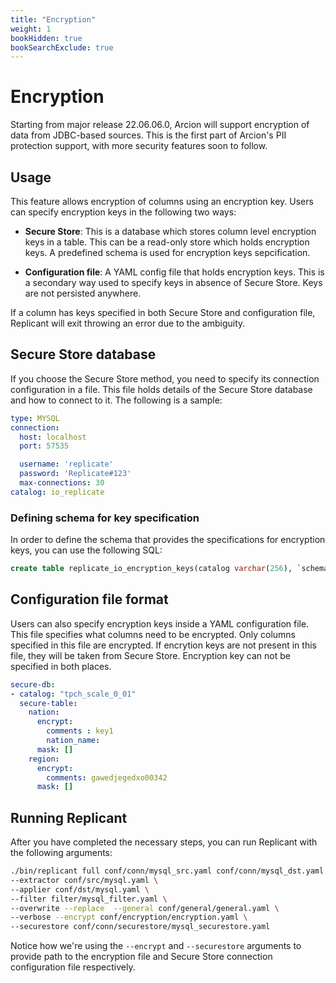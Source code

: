 ```yaml
---
title: "Encryption"
weight: 1
bookHidden: true
bookSearchExclude: true
---
```


# Encryption

Starting from major release 22.06.06.0, Arcion will support encryption of data from JDBC-based sources. This is the first part of Arcion's PII protection support, with more security features soon to follow.

## Usage

This feature allows encryption of columns using an encryption key. Users can specify encryption keys in the following two ways:

- **Secure Store**: This is a database which stores column level encryption keys in a table. This can be a read-only store which holds encryption keys. A predefined schema is used for encryption keys sepcification.

- **Configuration file**: A YAML config file that holds encryption keys. This is a secondary way used to specify keys in absence of Secure Store. Keys are not persisted anywhere. 

If a column has keys specified in both Secure Store and configuration file, Replicant will exit throwing an error due to the ambiguity. 

 
## Secure Store database
If you choose the Secure Store method, you need to specify its connection configuration in a file. This file holds details of the Secure Store database and how to connect to it. The following is a sample:

```YAML
type: MYSQL
connection:
  host: localhost
  port: 57535

  username: 'replicate'
  password: 'Replicate#123'
  max-connections: 30
catalog: io_replicate
```
 
### Defining schema for key specification
In order to define the schema that provides the specifications for encryption keys, you can use the following SQL:

```SQL
create table replicate_io_encryption_keys(catalog varchar(256), `schema` varchar(256), table_name varchar(256), column_name varchar(256), encryption_key varchar(256));
```

## Configuration file format
Users can also specify encryption keys inside a YAML configuration file. This file specifies what columns need to be encrypted. Only columns specified in this file are encrypted. If encrytion keys are not present in this file, they will be taken from Secure Store. Encryption key can not be specified in both places. 

```YAML 
secure-db:
- catalog: "tpch_scale_0_01"
  secure-table:
    nation:
      encrypt:
        comments : key1
        nation_name:
      mask: []
    region:
      encrypt:
        comments: gawedjegedxo00342
      mask: []
```

## Running Replicant
After you have completed the necessary steps, you can run Replicant with the following arguments:

```sh
./bin/replicant full conf/conn/mysql_src.yaml conf/conn/mysql_dst.yaml \
--extractor conf/src/mysql.yaml \ 
--applier conf/dst/mysql.yaml \
--filter filter/mysql_filter.yaml \
--overwrite --replace  --general conf/general/general.yaml \
--verbose --encrypt conf/encryption/encryption.yaml \
--securestore conf/conn/securestore/mysql_securestore.yaml
```

Notice how we're using the `--encrypt` and `--securestore` arguments to provide path to the encryption file and Secure Store connection configuration file respectively.